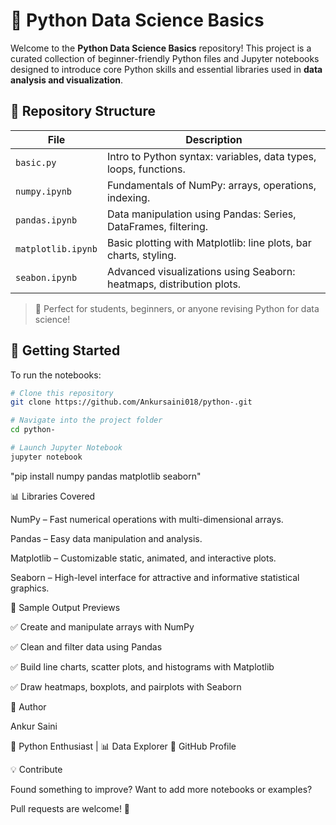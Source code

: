 # 🐍 Python Data Science Basics

Welcome to the **Python Data Science Basics** repository! This project is a curated collection of beginner-friendly Python files and Jupyter notebooks designed to introduce core Python skills and essential libraries used in **data analysis and visualization**.

## 📁 Repository Structure

| File               | Description                                                          |
| ------------------ | -------------------------------------------------------------------- |
| `basic.py`         | Intro to Python syntax: variables, data types, loops, functions.     |
| `numpy.ipynb`      | Fundamentals of NumPy: arrays, operations, indexing.                 |
| `pandas.ipynb`     | Data manipulation using Pandas: Series, DataFrames, filtering.       |
| `matplotlib.ipynb` | Basic plotting with Matplotlib: line plots, bar charts, styling.     |
| `seabon.ipynb`     | Advanced visualizations using Seaborn: heatmaps, distribution plots. |

> 📌 Perfect for students, beginners, or anyone revising Python for data science!

## 🚀 Getting Started

To run the notebooks:

```bash
# Clone this repository
git clone https://github.com/Ankursaini018/python-.git

# Navigate into the project folder
cd python-

# Launch Jupyter Notebook
jupyter notebook
```
"pip install numpy pandas matplotlib seaborn"


📊 Libraries Covered

NumPy – Fast numerical operations with multi-dimensional arrays.

Pandas – Easy data manipulation and analysis.

Matplotlib – Customizable static, animated, and interactive plots.

Seaborn – High-level interface for attractive and informative statistical graphics.


🌟 Sample Output Previews

✅ Create and manipulate arrays with NumPy

✅ Clean and filter data using Pandas

✅ Build line charts, scatter plots, and histograms with Matplotlib

✅ Draw heatmaps, boxplots, and pairplots with Seaborn

🙌 Author

Ankur Saini

📘 Python Enthusiast | 📊 Data Explorer
🔗 GitHub Profile

💡 Contribute

Found something to improve? Want to add more notebooks or examples?

Pull requests are welcome! 🚀
